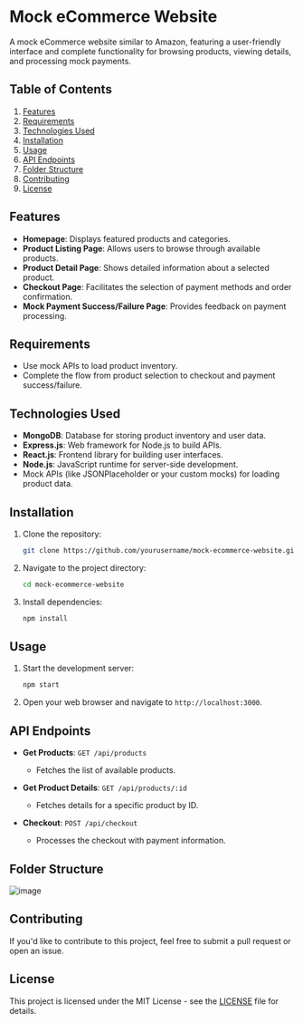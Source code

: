 
# Mock eCommerce Website

A mock eCommerce website similar to Amazon, featuring a user-friendly interface and complete functionality for browsing products, viewing details, and processing mock payments.

## Table of Contents
1. [Features](#features)
2. [Requirements](#requirements)
3. [Technologies Used](#technologies-used)
4. [Installation](#installation)
5. [Usage](#usage)
6. [API Endpoints](#api-endpoints)
7. [Folder Structure](#folder-structure)
8. [Contributing](#contributing)
9. [License](#license)

## Features
- **Homepage**: Displays featured products and categories.
- **Product Listing Page**: Allows users to browse through available products.
- **Product Detail Page**: Shows detailed information about a selected product.
- **Checkout Page**: Facilitates the selection of payment methods and order confirmation.
- **Mock Payment Success/Failure Page**: Provides feedback on payment processing.

## Requirements
- Use mock APIs to load product inventory.
- Complete the flow from product selection to checkout and payment success/failure.

## Technologies Used
- **MongoDB**: Database for storing product inventory and user data.
- **Express.js**: Web framework for Node.js to build APIs.
- **React.js**: Frontend library for building user interfaces.
- **Node.js**: JavaScript runtime for server-side development.
- Mock APIs (like JSONPlaceholder or your custom mocks) for loading product data.

## Installation
1. Clone the repository:
   ```bash
   git clone https://github.com/yourusername/mock-ecommerce-website.git
   ```
2. Navigate to the project directory:
   ```bash
   cd mock-ecommerce-website
   ```
3. Install dependencies:
   ```bash
   npm install
   ```

## Usage
1. Start the development server:
   ```bash
   npm start
   ```
2. Open your web browser and navigate to `http://localhost:3000`.

## API Endpoints
- **Get Products**: `GET /api/products`
  - Fetches the list of available products.
  
- **Get Product Details**: `GET /api/products/:id`
  - Fetches details for a specific product by ID.

- **Checkout**: `POST /api/checkout`
  - Processes the checkout with payment information.

## Folder Structure
![image](https://github.com/user-attachments/assets/06ce0b6a-c813-42f7-ae2b-c1ed965a36a9)


## Contributing
If you'd like to contribute to this project, feel free to submit a pull request or open an issue.

## License
This project is licensed under the MIT License - see the [LICENSE](LICENSE) file for details.
